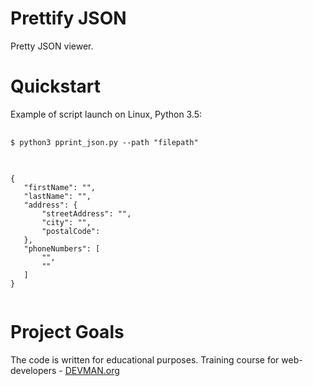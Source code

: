 # Prettify JSON

Pretty JSON viewer. 

# Quickstart

Example of script launch on Linux, Python 3.5:
<pre>
    <code>
$ python3 pprint_json.py --path "filepath"
    </code>
</pre>
<pre>
    <code>
{
   "firstName": "",
   "lastName": "",
   "address": {
       "streetAddress": "",
       "city": "",
       "postalCode": 
   },
   "phoneNumbers": [
       "",
       ""
   ]
}
    </code>
</pre>
# Project Goals

The code is written for educational purposes. Training course for web-developers - [DEVMAN.org](https://devman.org)
